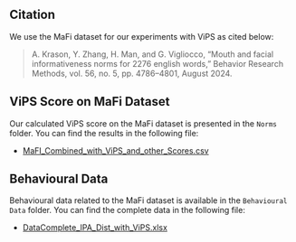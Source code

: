 
## Citation

We use the MaFi dataset for our experiments with ViPS as cited below:

> A. Krason, Y. Zhang, H. Man, and G. Vigliocco, “Mouth and facial
informativeness norms for 2276 english words,” Behavior Research
Methods, vol. 56, no. 5, pp. 4786–4801, August 2024.

## ViPS Score on MaFi Dataset

Our calculated ViPS score on the MaFi dataset is presented in the `Norms` folder. You can find the results in the following file:

- [MaFI_Combined_with_ViPS_and_other_Scores.csv](../MaFi/Norms/MaFI_Combined_with_ViPS_and_other_Scores.csv)

## Behavioural Data

Behavioural data related to the MaFi dataset is available in the `Behavioural Data` folder. You can find the complete data in the following file:

- [DataComplete_IPA_Dist_with_ViPS.xlsx](/MaFi/Behavioural%20Data/DataComplete_IPA_Dist_with_ViPS.xlsx)
